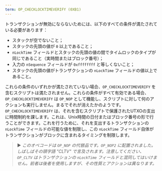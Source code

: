 ```yaml
---
term: OP_CHECKLOCKTIMEVERIFY (0XB1)
---
```


トランザクションが無効にならないためには、以下のすべての条件が満たされている必要があります：
* スタックが空でないこと；
* スタックの先頭の値が `0` 以上であること；
* `nLockTime` フィールドとスタックの先頭の値の間でタイムロックのタイプが同じであること（実時間またはブロック番号）；
* 入力の `nSequence` フィールドが `0xffffffff` と等しくないこと；
* スタックの先頭の値がトランザクションの `nLockTime` フィールドの値以上であること。

これらの条件のいずれかが満たされていない場合、`OP_CHECKLOCKTIMEVERIFY` を含むスクリプトは満たされません。これらの条件がすべて有効である場合、`OP_CHECKLOCKTIMEVERIFY` は `OP_NOP` として機能し、スクリプトに対して何のアクションも実行しません。まるでそれが消えたかのようです。`OP_CHECKLOCKTIMEVERIFY` は、それを含むスクリプトで保護されたUTXOの支出に時間制約を課します。これは、Unix時間の日付またはブロック番号の形で行うことができます。これを行うために、それを支出するトランザクションの `nLockTime` フィールドの可能な値を制限し、この `nLockTime` フィールド自体がトランザクションがブロックに含まれるタイミングを制限します。

> ► *このオペコードは `OP_NOP` の代替品です。`OP_NOP2` に配置されました。しばしばその頭字語 "CLTV" で言及されます。注意してください、`OP_CLTV` はトランザクションの `nLockTime` フィールドと混同してはいけません。前者は後者を使用しますが、その性質とアクションは異なります。*
